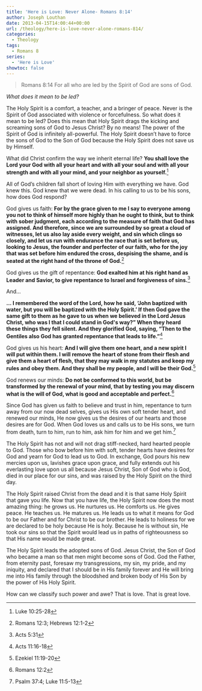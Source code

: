 ```yaml
---
title: 'Here is Love: Never Alone- Romans 8:14'
author: Joseph Louthan
date: 2013-04-15T14:00:44+00:00
url: /theology/here-is-love-never-alone-romans-814/
categories:
  - Theology
tags:
  - Romans 8
series:
  - 'Here is Love'
showtoc: false
---
```

> Romans 8:14 For all who are led by the Spirit of God are sons of God.

_What does it mean to be led?_

The Holy Spirit is a comfort, a teacher, and a bringer of peace. Never is the Spirit of God associated with violence or forcefulness. So what does it mean to be led? Does this mean that Holy Spirit drags the kicking and screaming sons of God to Jesus Christ? By no means! The power of the Spirit of God is infinitely all-powerful. The Holy Spirit doesn’t have to force the sons of God to the Son of God because the Holy Spirit does not save us by Himself.

What did Christ confirm the way we inherit eternal life? **You shall love the Lord your God with all your heart and with all your soul and with all your strength and with all your mind, and your neighbor as yourself.**[^1]

All of God’s children fall short of loving Him with everything we have. God knew this. God knew that we were dead. In his calling to us to be his sons, how does God respond?

God gives us faith: **For by the grace given to me I say to everyone among you not to think of himself more highly than he ought to think, but to think with sober judgment, each according to the measure of faith that God has assigned. And therefore, since we are surrounded by so great a cloud of witnesses, let us also lay aside every weight, and sin which clings so closely, and let us run with endurance the race that is set before us, looking to Jesus, the founder and perfecter of our faith, who for the joy that was set before him endured the cross, despising the shame, and is seated at the right hand of the throne of God.**[^2]

God gives us the gift of repentance: **God exalted him at his right hand as Leader and Savior, to give repentance to Israel and forgiveness of sins.**[^3]

And...

**... I remembered the word of the Lord, how he said, ‘John baptized with water, but you will be baptized with the Holy Spirit.’ If then God gave the same gift to them as he gave to us when we believed in the Lord Jesus Christ, who was I that I could stand in God's way?” When they heard these things they fell silent. And they glorified God, saying, “Then to the Gentiles also God has granted repentance that leads to life.”**[^4]

God gives us his heart: **And I will give them one heart, and a new spirit I will put within them. I will remove the heart of stone from their flesh and give them a heart of flesh, that they may walk in my statutes and keep my rules and obey them. And they shall be my people, and I will be their God.**[^5]

God renews our minds: **Do not be conformed to this world, but be transformed by the renewal of your mind, that by testing you may discern what is the will of God, what is good and acceptable and perfect.**[^6]

Since God has given us faith to believe and trust in him, repentance to turn away from our now dead selves, gives us His own soft tender heart, and renewed our minds, He now gives us the desires of our hearts and those desires are for God. When God loves us and calls us to be His sons, we turn from death, turn to him, run to him, ask him for him and we get him.[^7]

The Holy Spirit has not and will not drag stiff-necked, hard hearted people to God. Those who bow before him with soft, tender hearts have desires for God and yearn for God to lead us to God. In exchange, God pours his new mercies upon us, lavishes grace upon grace, and fully extends out his everlasting love upon us all because Jesus Christ, Son of God who is God, died in our place for our sins, and was raised by the Holy Spirit on the third day.

The Holy Spirit raised Christ from the dead and it is that same Holy Spirit that gave you life. Now that you have life, the Holy Spirit now does the most amazing thing: he grows us. He nurtures us. He comforts us. He gives peace. He teaches us. He matures us. He leads us to what it means for God to be our Father and for Christ to be our brother. He leads to holiness for we are declared to be holy because He is holy. Because he is without sin, He took our sins so that the Spirit would lead us in paths of righteousness so that His name would be made great.

The Holy Spirit leads the adopted sons of God. Jesus Christ, the Son of God who became a man so that men might become sons of God. God the Father, from eternity past, foresaw my transgressions, my sin, my pride, and my iniquity, and declared that I should be in His family forever and He will bring me into His family through the bloodshed and broken body of His Son by the power of His Holy Spirit.

How can we classify such power and awe? That is love. That is great love.

[^1]: Luke 10:25-28
[^2]: Romans 12:3; Hebrews 12:1-2
[^3]: Acts 5:31
[^4]: Acts 11:16-18
[^5]: Ezekiel 11:19-20
[^6]: Romans 12:2
[^7]: Psalm 37:4; Luke 11:5-13
